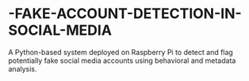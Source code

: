 # -FAKE-ACCOUNT-DETECTION-IN-SOCIAL-MEDIA
A Python-based system deployed on Raspberry Pi to detect and flag potentially fake social media accounts using behavioral and metadata analysis.
